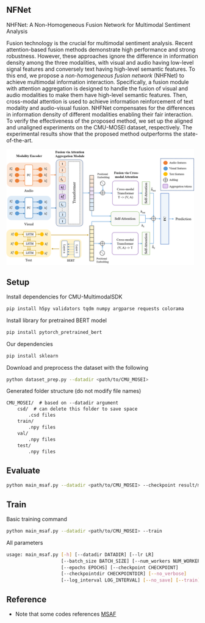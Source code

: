 ## NFNet

NHFNet: A Non-Homogeneous Fusion Network for Multimodal Sentiment Analysis

Fusion technology is the crucial for multimodal sentiment analysis. Recent attention-based fusion methods demonstrate high performance and strong robustness. However, these approaches ignore the difference in information density among the three modalities, with visual and audio having low-level signal features and conversely text having high-level semantic features. To this end, we propose a *non-homogeneous fusion network* (NHFNet) to achieve multimodal information interaction. Specifically, a fusion module with attention aggregation is designed to handle the fusion of visual and audio modalities to make them have high-level semantic features. Then, cross-modal attention is used to achieve information reinforcement of text modality and audio-visual fusion. NHFNet compensates for the differences in information density of different modalities enabling their fair interaction. To verify the effectiveness of the proposed method, we set up the aligned and unaligned experiments on the CMU-MOSEI dataset, respectively. The experimental results show that the proposed method outperforms the state-of-the-art.

<img src="./assets/framework.png" style="zoom:48%;" />

## Setup
Install dependencies for CMU-MultimodalSDK
```bash
pip install h5py validators tqdm numpy argparse requests colorama
```
Install library for pretrained BERT model
```bash
pip install pytorch_pretrained_bert
```
Our dependencies
```bash
pip install sklearn
```
Download and preprocess the dataset with the following
```bash
python dataset_prep.py --datadir <path/to/CMU_MOSEI>
```
Generated folder structure (do not modify file names)
```
CMU_MOSEI/  # based on --datadir argument
    csd/  # can delete this folder to save space
        .csd files
    train/
        .npy files
    val/
        .npy files
    test/
        .npy files
```

## Evaluate
```bash
python main_msaf.py --datadir <path/to/CMU_MOSEI> --checkpoint result/mosei_aligned.pth
```

## Train
Basic training command
```bash
python main_msaf.py --datadir <path/to/CMU_MOSEI> --train
```
All parameters
```bash
usage: main_msaf.py [-h] [--datadir DATADIR] [--lr LR]
                    [--batch_size BATCH_SIZE] [--num_workers NUM_WORKERS]
                    [--epochs EPOCHS] [--checkpoint CHECKPOINT]
                    [--checkpointdir CHECKPOINTDIR] [--no_verbose]
                    [--log_interval LOG_INTERVAL] [--no_save] [--train]
```

## Reference

+ Note that some codes references [MSAF](https://github.com/anita-hu/MSAF/tree/master/cmu_mosei)